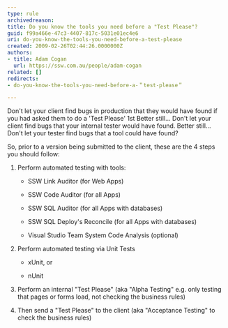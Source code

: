 ```yaml
---
type: rule
archivedreason: 
title: Do you know the tools you need before a "Test Please"?
guid: f99a466e-47c3-4407-817c-5031e01ec4e6
uri: do-you-know-the-tools-you-need-before-a-test-please
created: 2009-02-26T02:44:26.0000000Z
authors:
- title: Adam Cogan
  url: https://ssw.com.au/people/adam-cogan
related: []
redirects:
- do-you-know-the-tools-you-need-before-a-＂test-please＂

---
```


Don't let your client find bugs in production that they would have found if you had asked them to do a 'Test Please' 1st
 Better still... Don't let your client find bugs that your internal tester would have found.
 Better still... Don't let your tester find bugs that a tool could have found?

 So, prior to a version being submitted to the client, these are the 4 steps you should follow:   
<!--endintro-->

1. Perform automated testing with tools:

    - SSW Link Auditor (for Web Apps) 

    - SSW Code Auditor (for all Apps)

    - SSW SQL Auditor (for all Apps with databases)

    - SSW SQL Deploy's Reconcile (for all Apps with databases) 

    - Visual Studio Team System Code Analysis (optional)
2. Perform automated testing via Unit Tests 

    - xUnit, or
    
    - nUnit
3. Perform an internal "Test Please" (aka "Alpha Testing" e.g. only testing that pages or forms load, not checking the business rules)
4. Then send a "Test Please" to the client (aka "Acceptance Testing" to check the business rules)
